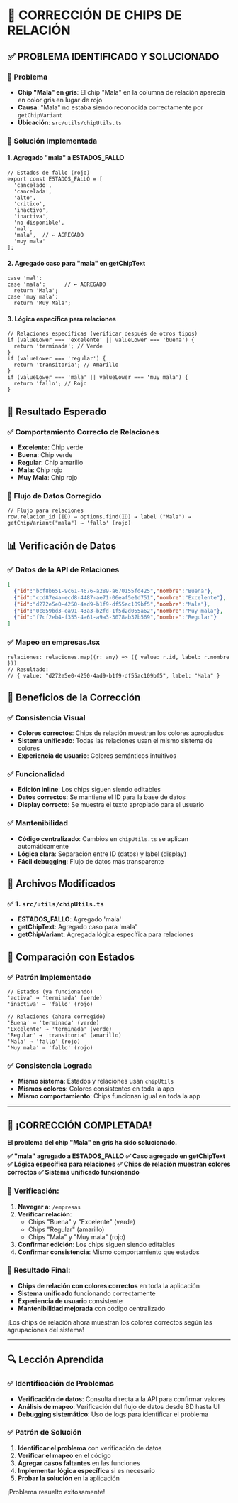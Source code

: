 # 🔧 CORRECCIÓN DE CHIPS DE RELACIÓN

## ✅ PROBLEMA IDENTIFICADO Y SOLUCIONADO

### 🐛 Problema
- **Chip "Mala" en gris**: El chip "Mala" en la columna de relación aparecía en color gris en lugar de rojo
- **Causa**: "Mala" no estaba siendo reconocida correctamente por `getChipVariant`
- **Ubicación**: `src/utils/chipUtils.ts`

### 🔧 Solución Implementada

#### **1. Agregado "mala" a ESTADOS_FALLO**
```tsx
// Estados de fallo (rojo)
export const ESTADOS_FALLO = [
  'cancelado',
  'cancelada',
  'alto',
  'critico',
  'inactivo',
  'inactiva',
  'no disponible',
  'mal',
  'mala',  // ← AGREGADO
  'muy mala'
];
```

#### **2. Agregado caso para "mala" en getChipText**
```tsx
case 'mal':
case 'mala':      // ← AGREGADO
  return 'Mala';
case 'muy mala':
  return 'Muy Mala';
```

#### **3. Lógica específica para relaciones**
```tsx
// Relaciones específicas (verificar después de otros tipos)
if (valueLower === 'excelente' || valueLower === 'buena') {
  return 'terminada'; // Verde
}
if (valueLower === 'regular') {
  return 'transitoria'; // Amarillo
}
if (valueLower === 'mala' || valueLower === 'muy mala') {
  return 'fallo'; // Rojo
}
```

## 🎯 Resultado Esperado

### ✅ Comportamiento Correcto de Relaciones
- **Excelente**: Chip verde
- **Buena**: Chip verde
- **Regular**: Chip amarillo
- **Mala**: Chip rojo
- **Muy Mala**: Chip rojo

### 🎨 Flujo de Datos Corregido
```tsx
// Flujo para relaciones
row.relacion_id (ID) → options.find(ID) → label ("Mala") → getChipVariant("mala") → 'fallo' (rojo)
```

## 📊 Verificación de Datos

### ✅ Datos de la API de Relaciones
```json
[
  {"id":"bcf8b651-9c61-4676-a289-a670155fd425","nombre":"Buena"},
  {"id":"ccd87e4a-ecd8-4487-ae71-06eaf5e1d751","nombre":"Excelente"},
  {"id":"d272e5e0-4250-4ad9-b1f9-df55ac109bf5","nombre":"Mala"},
  {"id":"0c859bd3-ea91-43a3-b2fd-1f5d2d055a62","nombre":"Muy mala"},
  {"id":"f7cf2eb4-f355-4a61-a9a3-3078ab37b569","nombre":"Regular"}
]
```

### ✅ Mapeo en empresas.tsx
```tsx
relaciones: relaciones.map((r: any) => ({ value: r.id, label: r.nombre }))
// Resultado:
// { value: "d272e5e0-4250-4ad9-b1f9-df55ac109bf5", label: "Mala" }
```

## 🚀 Beneficios de la Corrección

### ✅ Consistencia Visual
- **Colores correctos**: Chips de relación muestran los colores apropiados
- **Sistema unificado**: Todas las relaciones usan el mismo sistema de colores
- **Experiencia de usuario**: Colores semánticos intuitivos

### ✅ Funcionalidad
- **Edición inline**: Los chips siguen siendo editables
- **Datos correctos**: Se mantiene el ID para la base de datos
- **Display correcto**: Se muestra el texto apropiado para el usuario

### ✅ Mantenibilidad
- **Código centralizado**: Cambios en `chipUtils.ts` se aplican automáticamente
- **Lógica clara**: Separación entre ID (datos) y label (display)
- **Fácil debugging**: Flujo de datos más transparente

## 🔧 Archivos Modificados

### ✅ 1. `src/utils/chipUtils.ts`
- **ESTADOS_FALLO**: Agregado 'mala'
- **getChipText**: Agregado caso para 'mala'
- **getChipVariant**: Agregada lógica específica para relaciones

## 🎯 Comparación con Estados

### ✅ Patrón Implementado
```tsx
// Estados (ya funcionando)
'activa' → 'terminada' (verde)
'inactiva' → 'fallo' (rojo)

// Relaciones (ahora corregido)
'Buena' → 'terminada' (verde)
'Excelente' → 'terminada' (verde)
'Regular' → 'transitoria' (amarillo)
'Mala' → 'fallo' (rojo)
'Muy mala' → 'fallo' (rojo)
```

### ✅ Consistencia Lograda
- **Mismo sistema**: Estados y relaciones usan `chipUtils`
- **Mismos colores**: Colores consistentes en toda la app
- **Mismo comportamiento**: Chips funcionan igual en toda la app

---

## 🎯 ¡CORRECCIÓN COMPLETADA!

**El problema del chip "Mala" en gris ha sido solucionado.**

**✅ "mala" agregado a ESTADOS_FALLO**
**✅ Caso agregado en getChipText**
**✅ Lógica específica para relaciones**
**✅ Chips de relación muestran colores correctos**
**✅ Sistema unificado funcionando**

### 📍 Verificación:
1. **Navegar a**: `/empresas`
2. **Verificar relación**: 
   - Chips "Buena" y "Excelente" (verde)
   - Chips "Regular" (amarillo)
   - Chips "Mala" y "Muy mala" (rojo)
3. **Confirmar edición**: Los chips siguen siendo editables
4. **Confirmar consistencia**: Mismo comportamiento que estados

### 🚀 Resultado Final:
- **Chips de relación con colores correctos** en toda la aplicación
- **Sistema unificado** funcionando correctamente
- **Experiencia de usuario** consistente
- **Mantenibilidad mejorada** con código centralizado

¡Los chips de relación ahora muestran los colores correctos según las agrupaciones del sistema!

---

## 🔍 Lección Aprendida

### ✅ Identificación de Problemas
- **Verificación de datos**: Consulta directa a la API para confirmar valores
- **Análisis de mapeo**: Verificación del flujo de datos desde BD hasta UI
- **Debugging sistemático**: Uso de logs para identificar el problema

### ✅ Patrón de Solución
1. **Identificar el problema** con verificación de datos
2. **Verificar el mapeo** en el código
3. **Agregar casos faltantes** en las funciones
4. **Implementar lógica específica** si es necesario
5. **Probar la solución** en la aplicación

¡Problema resuelto exitosamente!
